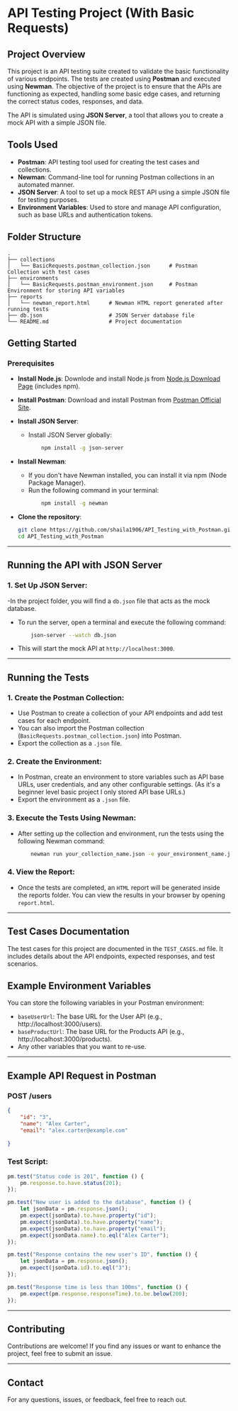 # API Testing Project (With Basic Requests)

## Project Overview

This project is an API testing suite created to validate the basic functionality of various endpoints. The tests are created using **Postman** and executed using **Newman**. The objective of the project is to ensure that the APIs are functioning as expected, handling some basic edge cases, and returning the correct status codes, responses, and data.

The API is simulated using **JSON Server**, a tool that allows you to create a mock API with a simple JSON file.

## Tools Used

- **Postman**: API testing tool used for creating the test cases and collections.
- **Newman**: Command-line tool for running Postman collections in an automated manner.
- **JSON Server**: A tool to set up a mock REST API using a simple JSON file for testing purposes.
- **Environment Variables**: Used to store and manage API configuration, such as base URLs and authentication tokens.

## Folder Structure

```plaintext
.
├── collections
│   └── BasicRequests.postman_collection.json      # Postman Collection with test cases
├── environments
│   └── BasicRequests.postman_environment.json     # Postman Environment for storing API variables
├── reports
│   └── newman_report.html      # Newman HTML report generated after running tests
├── db.json                     # JSON Server database file
└── README.md                   # Project documentation
```

## Getting Started

### Prerequisites

- **Install Node.js**: Downlode and install Node.js from [Node.js Download Page](https://nodejs.org/en) (includes npm).
- **Install Postman**: Download and install Postman from [Postman Official Site](https://www.postman.com/).
- **Install JSON Server**: 
  - Install JSON Server globally: 
    ```bash
        npm install -g json-server
    ```
- **Install Newman**:
  - If you don't have Newman installed, you can install it via npm (Node Package Manager).
  - Run the following command in your terminal: 
    ```bash
        npm install -g newman
    ```

- **Clone the repository**:
   ```bash
   git clone https://github.com/shaila1906/API_Testing_with_Postman.git
   cd API_Testing_with_Postman
---

## Running the API with JSON Server

### 1. Set Up JSON Server:
-In the project folder, you will find a ```db.json``` file that acts as the mock database.
- To run the server, open a terminal and execute the following command:

   ```bash
       json-server --watch db.json
    ```

- This will start the mock API at ``` http://localhost:3000 ```.

---

## Running the Tests
### 1. Create the Postman Collection:
- Use Postman to create a collection of your API endpoints and add test cases for each endpoint.
- You can also import the Postman collection (`BasicRequests.postman_collection.json`) into Postman.
- Export the collection as a ```.json``` file.

### 2. Create the Environment:

- In Postman, create an environment to store variables such as API base URLs, user credentials, and any other configurable settings. (As it's a beginner level basic project I only stored API base URLs.)
- Export the environment as a ```.json``` file.

### 3. Execute the Tests Using Newman:
- After setting up the collection and environment, run the tests using the following Newman command:
    ```bash
        newman run your_collection_name.json -e your_environment_name.json -r html --reporter-html-export report.html
    ```

### 4. View the Report:
- Once the tests are completed, an ```HTML``` report will be generated inside the reports folder. You can view the results in your browser by opening ```report.html```.

---
## Test Cases Documentation
The test cases for this project are documented in the `TEST_CASES.md` file. It includes details about the API endpoints, expected responses, and test scenarios.


## Example Environment Variables

You can store the following variables in your Postman environment:
- `baseUserUrl`: The base URL for the User API (e.g., http://localhost:3000/users).
- `baseProductUrl`: The base URL for the Products API (e.g., http://localhost:3000/products).
- Any other variables that you want to re-use.
---

## Example API Request in Postman

### POST /users
```json
{
    "id": "3",
    "name": "Alex Carter",
    "email": "alex.carter@example.com"
    
}
```
### Test Script:

```javascript
pm.test("Status code is 201", function () {
    pm.response.to.have.status(201);
});

pm.test("New user is added to the database", function () {
    let jsonData = pm.response.json();
    pm.expect(jsonData).to.have.property("id");
	pm.expect(jsonData).to.have.property("name");
	pm.expect(jsonData).to.have.property("email");
    pm.expect(jsonData.name).to.eql("Alex Carter");
});

pm.test("Response contains the new user's ID", function () {
	let jsonData = pm.response.json();
	pm.expect(jsonData.id).to.eql("3");
});

pm.test("Response time is less than 100ms", function () {
	pm.expect(pm.response.responseTime).to.be.below(200);
});

```
---

## Contributing
Contributions are welcome! If you find any issues or want to enhance the project, feel free to submit an issue.

---
## Contact

For any questions, issues, or feedback, feel free to reach out.


